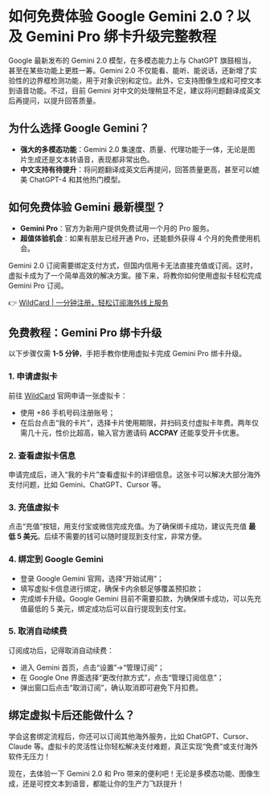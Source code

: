 # 如何免费体验 Google Gemini 2.0？以及 Gemini Pro 绑卡升级完整教程

Google 最新发布的 Gemini 2.0 模型，在多模态能力上与 ChatGPT 旗鼓相当，甚至在某些功能上更胜一筹。Gemini 2.0 不仅能看、能听、能说话，还新增了实验性的边界框检测功能，用于对象识别和定位。此外，它支持图像生成和可控文本到语音功能。不过，目前 Gemini 对中文的处理稍显不足，建议将问题翻译成英文后再提问，以提升回答质量。



## 为什么选择 Google Gemini？

- **强大的多模态功能**：Gemini 2.0 集速度、质量、代理功能于一体，无论是图片生成还是文本转语音，表现都非常出色。
- **中文支持有待提升**：将问题翻译成英文后再提问，回答质量更高，甚至可以媲美 ChatGPT-4 和其他热门模型。



## 如何免费体验 Gemini 最新模型？

- **Gemini Pro**：官方为新用户提供免费试用一个月的 Pro 服务。
- **超值体验机会**：如果有朋友已经开通 Pro，还能额外获得 4 个月的免费使用机会。

Gemini 2.0 订阅需要绑定支付方式，但国内信用卡无法直接充值或订阅。这时，虚拟卡成为了一个简单高效的解决方案。接下来，将教你如何使用虚拟卡轻松完成 Gemini Pro 订阅。

👉 [WildCard | 一分钟注册，轻松订阅海外线上服务](https://bbtdd.com/WildCard)

## 免费教程：Gemini Pro 绑卡升级

以下步骤仅需 **1-5 分钟**，手把手教你使用虚拟卡完成 Gemini Pro 绑卡升级。

### 1. 申请虚拟卡

前往 [WildCard](https://bbtdd.com/WildCard) 官网申请一张虚拟卡：

- 使用 +86 手机号码注册账号；
- 在后台点击“我的卡片”，选择卡片使用期限，并扫码支付虚拟卡年费。两年仅需几十元，性价比超高，输入官方邀请码 **ACCPAY** 还能享受开卡优惠。



### 2. 查看虚拟卡信息

申请完成后，进入“我的卡片”查看虚拟卡的详细信息。这张卡可以解决大部分海外支付问题，比如 Gemini、ChatGPT、Cursor 等。



### 3. 充值虚拟卡

点击“充值”按钮，用支付宝或微信完成充值。为了确保绑卡成功，建议先充值 **最低 5 美元**。后续不需要的钱可以随时提现到支付宝，非常方便。

### 4. 绑定到 Google Gemini

- 登录 Google Gemini 官网，选择“开始试用”；
- 填写虚拟卡信息进行绑定，确保卡内余额足够覆盖预扣款；
- 完成绑卡升级。Google Gemini 目前不需要扣款，为确保绑卡成功，可以先充值最低的 5 美元，绑定成功后可以自行提现到支付宝。



### 5. 取消自动续费

订阅成功后，记得取消自动续费：

- 进入 Gemini 首页，点击“设置”→“管理订阅”；
- 在 Google One 界面选择“更改付款方式”，点击“管理订阅信息”；
- 弹出窗口后点击“取消订阅”，确认取消即可避免下月扣费。

## 绑定虚拟卡后还能做什么？

学会这套绑定流程后，你还可以订阅其他海外服务，比如 ChatGPT、Cursor、Claude 等。虚拟卡的灵活性让你轻松解决支付难题，真正实现“免费”或支付海外软件无压力！

现在，去体验一下 Gemini 2.0 和 Pro 带来的便利吧！无论是多模态功能、图像生成，还是可控文本到语音，都能让你的生产力飞跃提升！